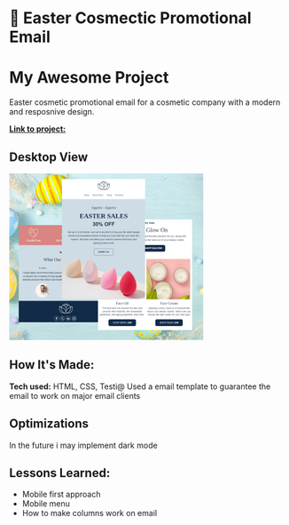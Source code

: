 # 🐰 Easter Cosmectic Promotional Email

# My Awesome Project
Easter cosmetic promotional email for a cosmetic company with a modern and resposnive design.

<a href="https://lucasperrotaroriz.github.io/Coffee-Landing-Page-01/">**Link to project:** </a>

## Desktop View
![preview img](/preview.png)

<!-- 
## Mobile View
![preview img](https://github.com/LucasPerrotaRoriz/Coffee-Landing-Page-01/blob/main/assets/img/coffee-landing-2.gif?raw=true)
-->

## How It's Made:
**Tech used:** HTML, CSS, Testi@
Used a email template to guarantee the email to work on major email clients

## Optimizations

In the future i may implement dark mode

## Lessons Learned:

* Mobile first approach
* Mobile menu
* How to make columns work on email

<!-- 
## Examples:
Take a look at these couple examples that I have in my own portfolio:

**Palettable:** https://github.com/alecortega/palettable

**Twitter Battle:** https://github.com/alecortega/twitter-battle

**Patch Panel:** https://github.com/alecortega/patch-panel
-->



